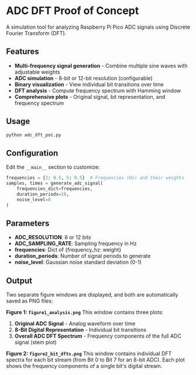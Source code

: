 # ADC DFT Proof of Concept

A simulation tool for analyzing Raspberry Pi Pico ADC signals using Discrete Fourier Transform (DFT).

## Features

- **Multi-frequency signal generation** - Combine multiple sine waves with adjustable weights
- **ADC simulation** - 8-bit or 12-bit resolution (configurable)
- **Binary visualization** - View individual bit transitions over time
- **DFT analysis** - Compute frequency spectrum with Hamming window
- **Comprehensive plots** - Original signal, bit representation, and frequency spectrum

## Usage

```python
python adc_dft_poc.py
```

## Configuration

Edit the `__main__` section to customize:

```python
frequencies = {2: 0.5, 5: 0.5}  # Frequencies (Hz) and their weights
samples, times = generate_adc_signal(
    frequencies_dict=frequencies,
    duration_periods=10,
    noise_level=0
)
```

## Parameters

- **ADC_RESOLUTION**: 8 or 12 bits
- **ADC_SAMPLING_RATE**: Sampling frequency in Hz
- **frequencies**: Dict of {frequency_hz: weight}
- **duration_periods**: Number of signal periods to generate
- **noise_level**: Gaussian noise standard deviation (0-1)

## Output

Two separate figure windows are displayed, and both are automatically saved as PNG files:

**Figure 1: `figure1_analysis.png`**
This window contains three plots:
1. **Original ADC Signal** - Analog waveform over time
2. **8-Bit Digital Representation** - Individual bit transitions
3. **Overall ADC DFT Spectrum** - Frequency components of the full ADC signal (stem plot)

**Figure 2: `figure2_bit_dfts.png`**
This window contains individual DFT spectra for each bit stream (from Bit 0 to Bit 7 for an 8-bit ADC). Each plot shows the frequency components of a single bit's digital stream.
